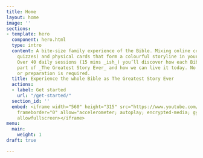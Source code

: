 ```yaml
---
title: Home
layout: home
image: ''
sections:
- template: hero
  component: hero.html
  type: intro
  content: A bite-size family experience of the Bible. Mixing online content (videos,
    quizzes) and physical cards that form a colourful storyline in your own home.
    Over 40 daily sessions (15 mins _ish_) you’ll discover how each Bible story forms
    part of _The Greatest Story Ever_ and how we can live it today. No prior knowledge
    or preparation is required.
  title: Experience the whole Bible as The Greatest Story Ever
  actions:
  - label: Get started
    url: "/get-started/"
  section_id: ''
  embed: <iframe width="560" height="315" src="https://www.youtube.com/embed/ahpCe-ugFAI"
    frameborder="0" allow="accelerometer; autoplay; encrypted-media; gyroscope; picture-in-picture"
    allowfullscreen></iframe>
menu:
  main:
    weight: 1
draft: true

---
```

